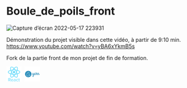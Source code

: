 # Boule_de_poils_front

![Capture d’écran 2022-05-17 223931](https://user-images.githubusercontent.com/92692968/168907489-29116cd9-8c55-4093-8c55-3a528dc272d7.png)


Démonstration du projet visible dans cette vidéo, à partir de 9:10 min.
https://www.youtube.com/watch?v=yBA6xYkmB5s

Fork de la partie front de mon projet de fin de formation.

 <img src="https://github.com/devicons/devicon/blob/master/icons/react/react-original-wordmark.svg" title="React" alt="React" width="40" height="40"/>&nbsp;
 <img src="https://github.com/devicons/devicon/blob/master/icons/yarn/yarn-original-wordmark.svg" title="Yarn" alt="Yarn" width="40" height="40"/>&nbsp;
